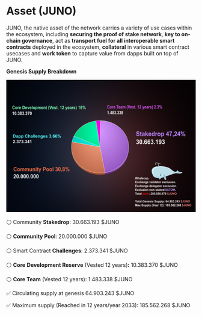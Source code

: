 # Asset \(JUNO\)

JUNO, the native asset of the network carries a variety of use cases within the ecosystem, including **securing the proof of stake network**, **key to on-chain governance**, act as **transport fuel for all interoperable smart contracts** deployed in the ecosystem, **collateral** in various smart contract usecases and **work token** to capture value from dapps built on top of JUNO.

  
**Genesis Supply Breakdown**

![](../../.gitbook/assets/genesis-supply-pie-2-%20%285%29.png)

⚪️ Community **Stakedrop**: 30.663.193 $JUNO

⚪️ **Community Pool**: 20.000.000 $JUNO

⚪️ Smart Contract **Challenges**: 2.373.341 $JUNO

⚪️ **Core** **Development Reserve** \(Vested 12 years\)**:** 10.383.370 $JUNO

⚪️ **Core Team** \(Vested 12 years\): 1.483.338 $JUNO

  
✅ Circulating supply at genesis 64.903.243 $JUNO‌

✅ Maximum supply \(Reached in 12 years/year 2033\): 185.562.268 $JUNO






